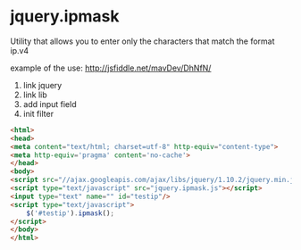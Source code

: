 jquery.ipmask
=============

Utility that allows you to enter only the characters that match the format ip.v4

example of the use: http://jsfiddle.net/mavDev/DhNfN/

1. link jquery
2. link lib
3. add input field
4. init filter



```html
<html>
<head>
<meta content="text/html; charset=utf-8" http-equiv="content-type">
<meta http-equiv='pragma' content='no-cache'>
</head>
<body>
<script src="//ajax.googleapis.com/ajax/libs/jquery/1.10.2/jquery.min.js"></script>
<script type="text/javascript" src="jquery.ipmask.js"></script>
<input type="text" name="" id="testip"/>
<script type="text/javascript">
    $('#testip').ipmask();
</script>
</body>
</html>
```




